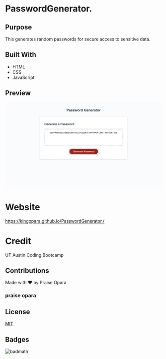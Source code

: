 # PasswordGenerator.

## Purpose
This generates random passwords for secure access to sensitive data.

## Built With
* HTML
* CSS
* JavaScript

## Preview
![preview](images/preview.png)

# Website
https://kingopara.github.io/PasswordGenerator./

# Credit
UT Austin Coding Bootcamp

## Contributions
Made with ❤️ by Praise Opara

### praise opara

## License
[MIT](https://choosealicense.com/licenses/mit/)

## Badges 
![badmath](https://img.shields.io/github/languages/top/nielsenjared/badmath)